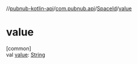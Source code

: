 //[pubnub-kotlin-api](../../../index.md)/[com.pubnub.api](../index.md)/[SpaceId](index.md)/[value](value.md)

# value

[common]\
val [value](value.md): [String](https://kotlinlang.org/api/latest/jvm/stdlib/kotlin-stdlib/kotlin/-string/index.html)
